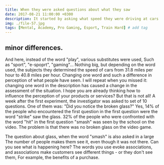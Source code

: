 ```yaml
---
title: When they were asked questions about what they saw
date: 2017-08-21 11:00:00 +0300
description: It started by asking what speed they were driving at cars
img: ./file-57.jpg
tags: [Mental, Academy, Pro Gaming, Esport, Train Hard] # add tag
---
```


## minor differences.

And here, instead of the word "play", various substitutes were used,
Such as "sport", "e-spoprt", "gaming"...
Nothing big, but depending on the word used, the subjects
they determined the speed of cars from 31.8 miles per hour to
40.8 miles per hour.
Changing one word and such a difference in perception of what
people have seen.
I will repeat when you missed it: changing one word in the description
has caused a change in the assessment of the situation.
I hope you are already thinking how to influence the perception
of your products or services?
But that is not all!
A week after the first experiment, the investigator was asked to
set of 10 questions.
One of them was: "Did you notice the broken glass?"
Yes, 14% of the people who encountered the first question in the first question were
the word "strike" saw the glass.
32% of the people who were confronted with the word "hit" in the first question
"smash" was seen by the school on the video.
The problem is that there was no broken glass on the video game.

The question about glass, when the word "smash" is also asked in a large
The number of people makes them see it, even though it was not there.
Can you see what is happening here?
The words you use evoke associations, and associations
make customers see different things - or they don't see them,
For example, the benefits of a purchase.
